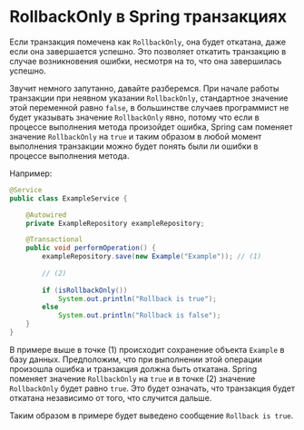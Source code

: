 # RollbackOnly в Spring транзакциях

Если транзакция помечена как `RollbackOnly`, она будет откатана, даже если она завершается успешно. Это позволяет откатить
транзакцию в случае возникновения ошибки, несмотря на то, что она завершилась успешно.

Звучит немного запутанно, давайте разберемся. При начале работы транзакции при неявном указании `RollbackOnly`, стандартное
значение этой переменной равно `false`, в большинстве случаев программист не будет указывать значение `RollbackOnly` явно,
потому что если в процессе выполнения метода произойдет ошибка, Spring сам поменяет значение `RollbackOnly` на `true` и
таким образом в любой момент выполнения транзакции можно будет понять были ли ошибки в процессе выполнения метода.

Например:

```java
@Service
public class ExampleService {

    @Autowired
    private ExampleRepository exampleRepository;

    @Transactional
    public void performOperation() {
        exampleRepository.save(new Example("Example")); // (1)
        
        // (2)
        
        if (isRollbackOnly())
            System.out.println("Rollback is true");
        else 
            System.out.println("Rollback is false");
    }
}
```

В примере выше в точке (1) происходит сохранение объекта `Example` в базу данных. Предположим, что при выполнении
этой операции произошла ошибка и транзакция должна быть откатана. Spring поменяет значение `RollbackOnly` на `true` и
в точке (2) значение `RollbackOnly` будет равно `true`. Это будет означать, что транзакция будет откатана независимо от
того, что случится дальше.

Таким образом в примере будет выведено сообщение `Rollback is true`.
